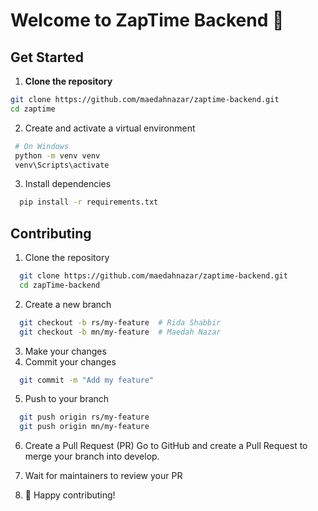 # Welcome to ZapTime Backend 🚀  

## **Get Started**  

1.  **Clone the repository**  
   ```bash
   git clone https://github.com/maedahnazar/zaptime-backend.git
   cd zaptime
  ```

2. Create and activate a virtual environment
 ```bash
  # On Windows
  python -m venv venv
  venv\Scripts\activate
```

3. Install dependencies

```bash
  pip install -r requirements.txt
```

## Contributing
1. Clone the repository
```bash
  git clone https://github.com/maedahnazar/zaptime-backend.git
  cd zapTime-backend
```

2. Create a new branch
```bash
  git checkout -b rs/my-feature  # Rida Shabbir
  git checkout -b mn/my-feature  # Maedah Nazar
```

3. Make your changes
4. Commit your changes
``` bash
  git commit -m "Add my feature"
```

5. Push to your branch
```bash
  git push origin rs/my-feature
  git push origin mn/my-feature
```

6. Create a Pull Request (PR)
Go to GitHub and create a Pull Request to merge your branch into develop.

7. Wait for maintainers to review your PR
8. 🎉 Happy contributing!


